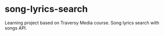 # song-lyrics-search
Learning project based on Traversy Media course. Song lyrics search with songs API.
